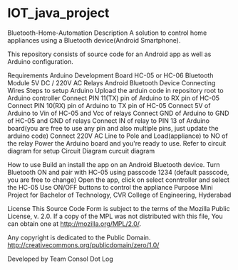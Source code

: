 # IOT_java_project
Bluetooth-Home-Automation
Description
A solution to control home appliances using a Bluetooth device(Android Smartphone).

This repository consists of source code for an Android app as well as Arduino configuration.

Requirements
Arduino Development Board
HC-05 or HC-06 Bluetooth Module
5V DC / 220V AC Relays
Android Bluetooth Device
Connecting Wires
Steps to setup Arduino
Upload the arduin code in repository root to Arduino controller
Connect PIN 11(TX) pin of Arduino to RX pin of HC-05
Connect PIN 10(RX) pin of Arduino to TX pin of HC-05
Connect 5V of Arduino to Vin of HC-05 and Vcc of relays
Connect GND of Arduino to GND of HC-05 and GND of relays
Connect IN of relay to PIN 13 of Arduino board(you are free to use any pin and also multiple pins, just update the arduino code)
Connect 220V AC Line to Pole and Load(appliance) to NO of the relay
Power the Arduino board and you're ready to use. Refer to circuit diagram for setup
Circuit Diagram
curcuit diagram

How to use
Build an install the app on an Android Bluetooth device.
Turn Bluetooth ON and pair with HC-05 using passcode 1234 (default passcode, you are free to change)
Open the app, click on select conntroller and select the HC-05
Use ON/OFF buttons to control the appliance
Purpose
Mini Project for Bachelor of Technology, CVR College of Engineering, Hyderabad

License
This Source Code Form is subject to the terms of the Mozilla Public License, v. 2.0. If a copy of the MPL was not distributed with this file, You can obtain one at http://mozilla.org/MPL/2.0/.

Any copyright is dedicated to the Public Domain. http://creativecommons.org/publicdomain/zero/1.0/

Developed by
Team Consol Dot Log
